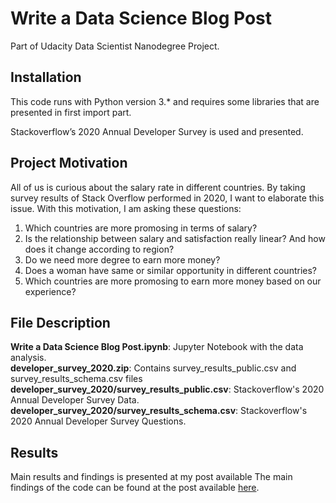 # Write a Data Science Blog Post
Part of Udacity Data Scientist Nanodegree Project.


## Installation <a name="installation"></a>

This code runs with Python version 3.* and requires some libraries that are presented in first import part.

Stackoverflow’s 2020 Annual Developer Survey is used and presented.


## Project Motivation <a name="motivation"></a>

All of us is curious about the salary rate in different countries. By taking survey results of Stack Overflow performed in 2020, I want to elaborate this issue. With this motivation, I am asking these questions: </br>
1. Which countries are more promosing in terms of salary?</br>
2. Is the relationship between salary and satisfaction really linear? And how does it change according to region?</br>
3. Do we need more degree to earn more money? </br>
4. Does a woman have same or similar opportunity in different countries?</br>
5. Which countries are more promosing to earn more money based on our experience?</br>

## File Description <a name="files"></a>

**Write a Data Science Blog Post.ipynb**: Jupyter Notebook with the data analysis. </br>
**developer_survey_2020.zip**: Contains survey_results_public.csv and survey_results_schema.csv files </br>
**developer_survey_2020/survey_results_public.csv**: Stackoverflow's 2020 Annual Developer Survey Data. </br>
**developer_survey_2020/survey_results_schema.csv**: Stackoverflow's 2020 Annual Developer Survey Questions. </br>

## Results <a name="results"></a>
Main results and findings is presented at my post available 
The main findings of the code can be found at the post available [here](https://deryadokur.medium.com/write-a-data-science-blog-243537eebcd3).
